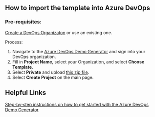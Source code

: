 ## How to import the template into Azure DevOps

### Pre-requisites:

[Create a DevOps Organizaton](https://docs.microsoft.com/en-us/azure/devops/organizations/accounts/create-organization?view=azure-devops#create-an-organization) or use an existing one. 

Process:

1. Navigate to the [Azure DevOps Demo Generator](https://azuredevopsdemogenerator.azurewebsites.net/Account/Verify) and sign into your DevOps organization.
2. Fill in **Project Name**, select your Organization, and select **Choose Template**.
3. Select **Private** and upload [this zip file](artifacts/migration-iac.zip).
4. Select **Create Project** on the main page. 

## Helpful Links
[Step-by-step instructions on how to get started with the Azure DevOps Demo Generator](https://github.com/microsoft/AzureDevOpsDemoGenerator/blob/master/docs/Using-The-Generator.md)
